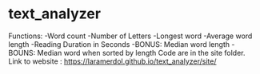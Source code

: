 # text_analyzer
Functions:
  -Word count
  -Number of Letters
  -Longest word
  -Average word length
  -Reading Duration in Seconds
  -BONUS: Median word length
  -BOUNS: Median word when sorted by length
  Code are in the site folder.
Link to website : https://laramerdol.github.io/text_analyzer/site/

